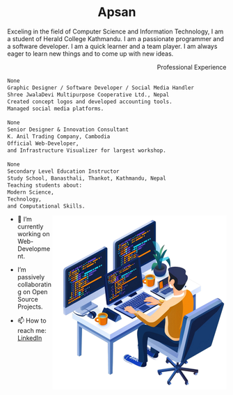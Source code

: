 <h1 align="center">
    Apsan
</h1>

<!-- add gif -->

<p align="left">
    Exceling in the field of Computer Science and Information Technology, I am a student of Herald College Kathmandu. I am a passionate programmer and a software developer. I am a quick learner and a team player. I am always eager to learn new things and to come up with new ideas.
</p>

<p align= "right">
    Professional Experience

    None
    Graphic Designer / Software Developer / Social Media Handler
    Shree JwalaDevi Multipurpose Cooperative Ltd., Nepal
    Created concept logos and developed accounting tools.
    Managed social media platforms.

    None
    Senior Designer & Innovation Consultant
    K. Anil Trading Company, Cambodia
    Official Web-Developer,
    and Infrastructure Visualizer for largest workshop.

    None
    Secondary Level Education Instructor
    Study School, Banasthali, Thankot, Kathmandu, Nepal
    Teaching students about:
    Modern Science,
    Technology,
    and Computational Skills.
</p>

<!--
**Apsan1/Apsan1** is a ✨ _special_ ✨ repository because its `README.md` (this file) appears on your GitHub profile.

Here are some ideas to get you started:

- 🔭 I’m currently working on ...
- 🌱 I’m currently learning ...
- 👯 I’m looking to collaborate on ...
- 🤔 I’m looking for help with ...
- 💬 Ask me about ...
- 📫 How to reach me: ...
- 😄 Pronouns: ...
- ⚡ Fun fact: ...
-->

<img src="imgs/Programming.png" align="right" width="400" height="400" display="inline-block">

<p size="20px" display="inline-block">

- 🌱 I’m currently working on Web-Development.

-  I’m passively collaborating on Open Source Projects. 

</p>


- 📫 How to reach me: [LinkedIn](https://www.linkedin.com/in/apsan/)